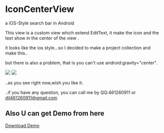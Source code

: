# IconCenterView
a iOS-Style search bar in Android

This view is a custom view which extend EditText, it make the icon and the text show in the center of the view .<br>

it looks like the ios style...so I decided to make a project collection and make this..<br>

but there is also a problem, that is you can't use android:gravity="center".

![](https://github.com/5peak2me/IconCenterView/blob/master/imgs/iOS.gif)
![](https://github.com/5peak2me/IconCenterView/blob/master/imgs/Android.gif)

..as you see right now,wish you like it.

..if you have any question, you can call me by QQ:461260911 or djl461260911@gmail.com

## Also U can get Demo from here

[Download Demo](https://raw.githubusercontent.com/5peak2me/IconCenterView/master/demo/demo.apk)
